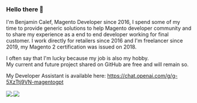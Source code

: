 <h3>Hello there 👋</h3>

I'm Benjamin Calef, Magento Developer since 2016, I spend some of my time to provide generic solutions to help Magento developer community and to share my experience as a end to end developer working for final customer. I work directly for retailers since 2016 and I'm freelancer since 2019, my Magento 2 certification was issued on 2018.

I often say that I'm lucky because my job is also my hobby.<br>
My current and future project shared on GitHub are free and will remain so.

My Developer Assistant is available here: https://chat.openai.com/g/g-5XzTtj9VN-magentogpt

<a href="https://github.com/zepgram">
  <img align="center" src="https://github-readme-stats.vercel.app/api?username=zepgram&show_icons=true&theme=github_dark&hide=contribs&count_private=true&custom_title=Zepgram's%20%GitHub%20%stats" />
</a>
<a href="https://github.com/zepgram">
  <img align="center" src="https://github-readme-stats.vercel.app/api/top-langs/?username=zepgram&layout=compact&theme=github_dark" />
</a>
